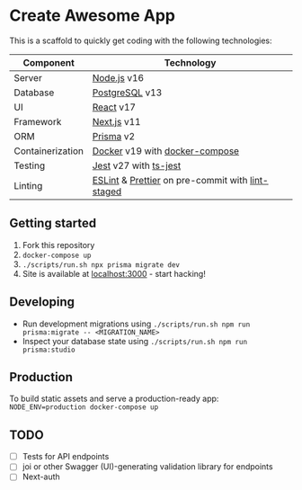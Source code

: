 # Create Awesome App

This is a scaffold to quickly get coding with the following technologies:

| Component        | Technology                                                                                                                               |
| ---------------- | ---------------------------------------------------------------------------------------------------------------------------------------- |
| Server           | [Node.js](https://nodejs.org/) v16                                                                                                       |
| Database         | [PostgreSQL](https://www.postgresql.org/) v13                                                                                            |
| UI               | [React](https://reactjs.org/) v17                                                                                                        |
| Framework        | [Next.js](https://nextjs.org/) v11                                                                                                       |
| ORM              | [Prisma](https://www.prisma.io/) v2                                                                                                      |
| Containerization | [Docker](https://www.docker.com/) v19 with [docker-compose](https://docs.docker.com/compose/)                                            |
| Testing          | [Jest](https://jestjs.io/) v27 with [ts-jest](https://kulshekhar.github.io/ts-jest/)                                                     |
| Linting          | [ESLint](https://eslint.org/) & [Prettier](https://prettier.io/) on pre-commit with [lint-staged](https://github.com/okonet/lint-staged) |

## Getting started

1. Fork this repository
2. `docker-compose up`
3. `./scripts/run.sh npx prisma migrate dev`
4. Site is available at [localhost:3000](http://localhost:3000) - start hacking!

## Developing

- Run development migrations using `./scripts/run.sh npm run prisma:migrate -- <MIGRATION_NAME>`
- Inspect your database state using `./scripts/run.sh npm run prisma:studio`

## Production

To build static assets and serve a production-ready app:  
`NODE_ENV=production docker-compose up`

## TODO

- [ ] Tests for API endpoints
- [ ] joi or other Swagger (UI)-generating validation library for endpoints
- [ ] Next-auth
